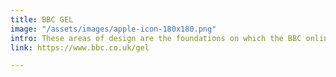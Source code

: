 ```yaml
---
title: BBC GEL
image: "/assets/images/apple-icon-180x180.png"
intro: These areas of design are the foundations on which the BBC online is built.
link: https://www.bbc.co.uk/gel

---
```

